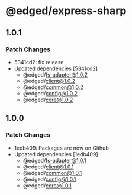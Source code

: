 # @edged/express-sharp

## 1.0.1

### Patch Changes

- 5341cd2: fix release
- Updated dependencies [5341cd2]
  - @edged/fs-adapter@1.0.2
  - @edged/client@1.0.2
  - @edged/common@1.0.2
  - @edged/config@1.0.2
  - @edged/core@1.0.2

## 1.0.0

### Patch Changes

- 1edb409: Packages are now on Github
- Updated dependencies [1edb409]
  - @edged/fs-adapter@1.0.1
  - @edged/client@1.0.1
  - @edged/common@1.0.1
  - @edged/config@1.0.1
  - @edged/core@1.0.1
